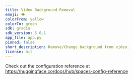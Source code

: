 ```yaml
---
title: Video Background Removal
emoji: 👁
colorFrom: yellow
colorTo: green
sdk: gradio
sdk_version: 5.0.1
app_file: app.py
pinned: false
short_description: Remove/Change background from video.
license: mit
---
```


Check out the configuration reference at https://huggingface.co/docs/hub/spaces-config-reference